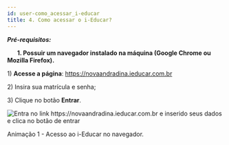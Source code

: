 ```yaml
---
id: user-como_acessar_i-educar
title: 4. Como acessar o i-Educar?
---
```


<div class="border">

***Pré-requisitos:***

**&nbsp;&nbsp;&nbsp;&nbsp;&nbsp;&nbsp;&nbsp;1. Possuir um navegador instalado na máquina (Google Chrome ou Mozilla Firefox).**

</div>

1\) **Acesse a página**: <a href=https://novaandradina.ieducar.com.br target="_blank">https://novaandradina.ieducar.com.br</a>

2\) Insira sua matrícula e senha;

3\) Clique no botão **Entrar**.

![Entra no link https://novaandradina.ieducar.com.br e inserido seus dados e clica no botão de entrar](/img/treinamento_gifs/login_i_educar.gif)

<p class="centerText bold small">Animação 1 - Acesso ao i-Educar no navegador.</p>
